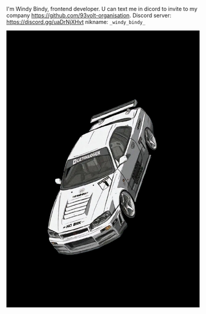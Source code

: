 I'm Windy Bindy, frontend developer.
U can text me in dicord to invite to my company https://github.com/93volt-organisation.
Discord server: https://discord.gg/uaDrNjXHvt nikname: `_windy_bindy_`


  ![Image alt](https://github.com/WindyBindy/WindyBindy/blob/main/Без%20названия.jpg) 
